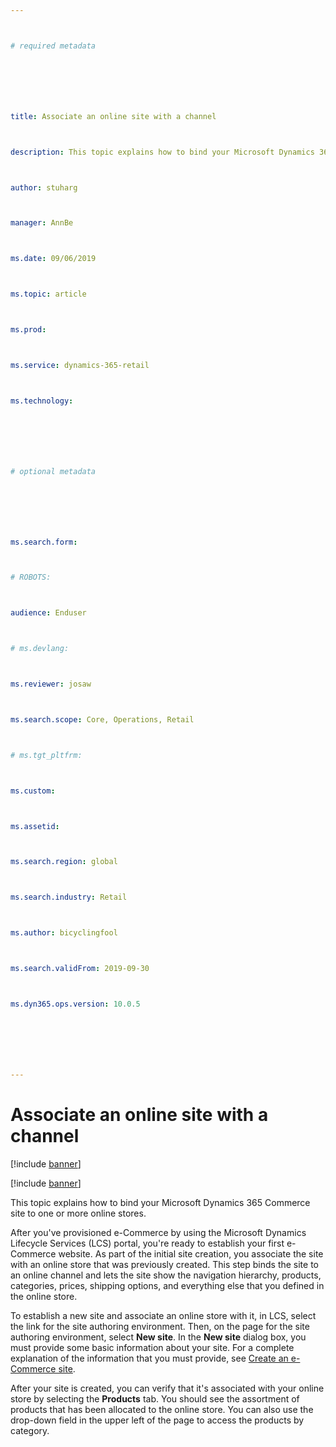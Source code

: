 ```yaml
---



# required metadata







title: Associate an online site with a channel



description: This topic explains how to bind your Microsoft Dynamics 365 Commerce site to one or more online stores.



author: stuharg



manager: AnnBe



ms.date: 09/06/2019



ms.topic: article



ms.prod: 



ms.service: dynamics-365-retail



ms.technology: 







# optional metadata







ms.search.form: 



# ROBOTS: 



audience: Enduser



# ms.devlang: 



ms.reviewer: josaw



ms.search.scope: Core, Operations, Retail



# ms.tgt_pltfrm: 



ms.custom: 



ms.assetid: 



ms.search.region: global



ms.search.industry: Retail



ms.author: bicyclingfool



ms.search.validFrom: 2019-09-30



ms.dyn365.ops.version: 10.0.5







---
```








# Associate an online site with a channel







[!include [banner](includes/banner.md)]







[!include [banner](includes/preview-banner.md)]







This topic explains how to bind your Microsoft Dynamics 365 Commerce site to one or more online stores. 







After you've provisioned e-Commerce by using the Microsoft Dynamics Lifecycle Services (LCS) portal, you're ready to establish your first e-Commerce website. As part of the initial site creation, you associate the site with an online store that was previously created. This step binds the site to an online channel and lets the site show the navigation hierarchy, products, categories, prices, shipping options, and everything else that you defined in the online store.







To establish a new site and associate an online store with it, in LCS, select the link for the site authoring environment. Then, on the page for the site authoring environment, select **New site**. In the **New site** dialog box, you must provide some basic information about your site. For a complete explanation of the information that you must provide, see [Create an e-Commerce site](create-ecommerce-site.md).







After your site is created, you can verify that it's associated with your online store by selecting the **Products** tab. You should see the assortment of products that has been allocated to the online store. You can also use the drop-down field in the upper left of the page to access the products by category.

